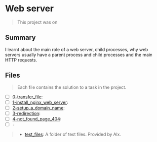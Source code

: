 # Web server

> This project was on 

## Summary

I learnt about the main role of a web server, child processes, why web servers usually have a parent process and child processes and the main HTTP requests.

## Files

> Each file contains the solution to a task in the project.

- [ ] [0-transfer_file](https://github.com/Ebube-Ochemba/alx-system_engineering-devops/blob/master/0x0C-web_server/0-transfer_file):
- [ ] [1-install_nginx_web_server](https://github.com/Ebube-Ochemba/alx-system_engineering-devops/blob/master/0x0C-web_server/1-install_nginx_web_server):
- [ ] [2-setup_a_domain_name](https://github.com/Ebube-Ochemba/alx-system_engineering-devops/blob/master/0x0C-web_server/2-setup_a_domain_name):
- [ ] [3-redirection](https://github.com/Ebube-Ochemba/alx-system_engineering-devops/blob/master/0x0C-web_server/3-redirection):
- [ ] [4-not_found_page_404](https://github.com/Ebube-Ochemba/alx-system_engineering-devops/blob/master/0x0C-web_server/4-not_found_page_404):
- [ ] [](https://github.com/Ebube-Ochemba/alx-system_engineering-devops/blob/master/0x0C-web_server/):

> - [test_files](): A folder of test files. Provided by Alx.
